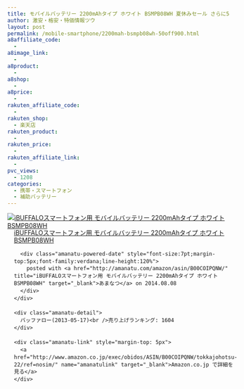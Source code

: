 ```yaml
---
title: モバイルバッテリー 2200mAhタイプ ホワイト BSMPB08WH 夏休みセール さらに50％OFF特価900円台！送料無料！
author: 激安・格安・特価情報ツウ
layout: post
permalink: /mobile-smartphone/2200mah-bsmpb08wh-50off900.html
a8affiliate_code:
  - 
a8image_link:
  - 
a8product:
  - 
a8shop:
  - 
a8price:
  - 
rakuten_affiliate_code:
  - 
rakuten_shop:
  - 楽天店
rakuten_product:
  - 
rakuten_price:
  - 
rakuten_affiliate_link:
  - 
pvc_views:
  - 1208
categories:
  - 携帯・スマートフォン
  - 補助バッテリー
---
```

<div class="amanatu-box" style="margin-bottom:0px;">
  <div class="amanatu-image" style="float:left;">
    <a href="http://www.amazon.co.jp/exec/obidos/ASIN/B00COIPQNW/tokkajohotsu-22/ref=nosim/" name="amanatulink" target="_blank"><img src="http://i1.wp.com/ecx.images-amazon.com/images/I/316uXePsbAL._SL160_.jpg?w=546" alt="iBUFFALOスマートフォン用 モバイルバッテリー 2200mAhタイプ ホワイト BSMPB08WH" style="border: none;" data-recalc-dims="1" /></a>
  </div>
  
  <div class="amanatu-info" style="float:left;margin-left:15px;line-height:120%">
    <div class="amanatu-name" style="margin-bottom:10px;line-height:120%">
      <a href="http://www.amazon.co.jp/exec/obidos/ASIN/B00COIPQNW/tokkajohotsu-22/ref=nosim/" name="amanatulink" target="_blank">iBUFFALOスマートフォン用 モバイルバッテリー 2200mAhタイプ ホワイト BSMPB08WH</a> 
      
      <div class="amanatu-powered-date" style="font-size:7pt;margin-top:5px;font-family:verdana;line-height:120%">
        posted with <a href="http://amanatu.com/amazon/asin/B00COIPQNW/" title="iBUFFALOスマートフォン用 モバイルバッテリー 2200mAhタイプ ホワイト BSMPB08WH" target="_blank">あまなつ</a> on 2014.08.08
      </div>
    </div>
    
    <div class="amanatu-detail">
      バッファロー(2013-05-17)<br />売り上げランキング: 1604
    </div>
    
    <div class="amanatu-link" style="margin-top: 5px">
      <a href="http://www.amazon.co.jp/exec/obidos/ASIN/B00COIPQNW/tokkajohotsu-22/ref=nosim/" name="amanatulink" target="_blank">Amazon.co.jp で詳細を見る</a>
    </div>
  </div>
  
  <div class="amanatu-footer" style="clear: left">
  </div>
</div>